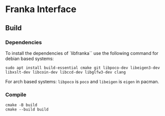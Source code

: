 # Franka Interface

## Build
### Dependencies
To install the dependencies of `libfranka`` use the following command for debian based systems:
```shell
sudo apt install build-essential cmake git libpoco-dev libeigen3-dev libxslt-dev libcoin-dev libccd-dev libglfw3-dev clang
```
For arch based systems:
`libpoco` is `poco` and `libeigen` is `eigen` in pacman.

### Compile
```shell
cmake -B build
cmake --build build
```
